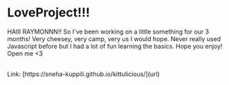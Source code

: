 # LoveProject!!!
HAIII RAYMONNN!! So I've been working on a little something for our 3 months! Very cheesey, very camp, very us I would hope. Never really used Javascript before but I had a lot of fun learning the basics. Hope you enjoy!
<br>
Open me <3

<br>
Link: [https://sneha-kuppili.github.io/kittulicious/](url)
